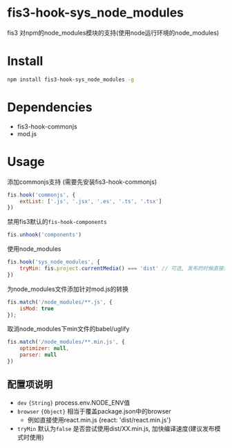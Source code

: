# fis3-hook-sys_node_modules

fis3 对npm的node_modules模块的支持(使用node运行环境的node_modules)

# Install

```bash
npm install fis3-hook-sys_node_modules -g
```

# Dependencies

+ fis3-hook-commonjs
+ mod.js

# Usage

添加commonjs支持 (需要先安装fis3-hook-commonjs)

```js
fis.hook('commonjs', {
    extList: ['.js', '.jsx', '.es', '.ts', '.tsx']
})
```

禁用fis3默认的`fis-hook-components`
```js
fis.unhook('components')
```

使用node_modules
```js
fis.hook('sys_node_modules', {
    tryMin: fis.project.currentMedia() === 'dist' // 可选, 发布的时候直接使用min文件
})
```

为node_modules文件添加针对mod.js的转换
```js
fis.match('/node_modules/**.js', {
    isMod: true
});
```

取消node_modules下min文件的babel/uglify
```js
fis.match('/node_modules/**.min.js', {
    optimizer: null, 
    parser: null
})
```

## 配置项说明

* `dev` `{String}` process.env.NODE_ENV值
* `browser` `{Object}` 相当于覆盖package.json中的browser
    * 例如直接使用react.min.js {react: 'dist/react.min.js'}
* `tryMin` 默认为`false` 是否尝试使用dist/XX.min.js, 加快编译速度(建议发布模式时使用)

